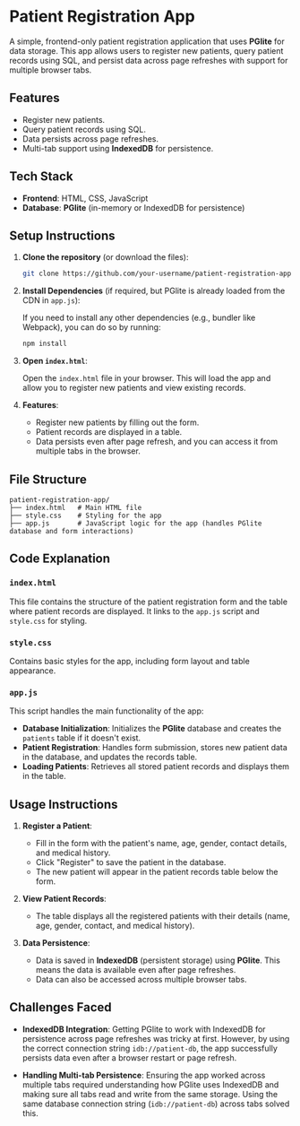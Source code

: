 
# Patient Registration App

A simple, frontend-only patient registration application that uses **PGlite** for data storage. This app allows users to register new patients, query patient records using SQL, and persist data across page refreshes with support for multiple browser tabs.

## Features

- Register new patients.
- Query patient records using SQL.
- Data persists across page refreshes.
- Multi-tab support using **IndexedDB** for persistence.
  
## Tech Stack

- **Frontend**: HTML, CSS, JavaScript
- **Database**: **PGlite** (in-memory or IndexedDB for persistence)

## Setup Instructions

1. **Clone the repository** (or download the files):
   
   ```bash
   git clone https://github.com/your-username/patient-registration-app.git
   ```

2. **Install Dependencies** (if required, but PGlite is already loaded from the CDN in `app.js`):
   
   If you need to install any other dependencies (e.g., bundler like Webpack), you can do so by running:
   
   ```bash
   npm install
   ```

3. **Open `index.html`**:
   
   Open the `index.html` file in your browser. This will load the app and allow you to register new patients and view existing records.

4. **Features**:
   - Register new patients by filling out the form.
   - Patient records are displayed in a table.
   - Data persists even after page refresh, and you can access it from multiple tabs in the browser.

## File Structure

```
patient-registration-app/
├── index.html   # Main HTML file
├── style.css    # Styling for the app
├── app.js       # JavaScript logic for the app (handles PGlite database and form interactions)
```

## Code Explanation

### `index.html`
This file contains the structure of the patient registration form and the table where patient records are displayed. It links to the `app.js` script and `style.css` for styling.

### `style.css`
Contains basic styles for the app, including form layout and table appearance.

### `app.js`
This script handles the main functionality of the app:
- **Database Initialization**: Initializes the **PGlite** database and creates the `patients` table if it doesn't exist.
- **Patient Registration**: Handles form submission, stores new patient data in the database, and updates the records table.
- **Loading Patients**: Retrieves all stored patient records and displays them in the table.

## Usage Instructions

1. **Register a Patient**: 
   - Fill in the form with the patient's name, age, gender, contact details, and medical history.
   - Click "Register" to save the patient in the database.
   - The new patient will appear in the patient records table below the form.

2. **View Patient Records**:
   - The table displays all the registered patients with their details (name, age, gender, contact, and medical history).

3. **Data Persistence**:
   - Data is saved in **IndexedDB** (persistent storage) using **PGlite**. This means the data is available even after page refreshes.
   - Data can also be accessed across multiple browser tabs.

## Challenges Faced

- **IndexedDB Integration**: Getting PGlite to work with IndexedDB for persistence across page refreshes was tricky at first. However, by using the correct connection string `idb://patient-db`, the app successfully persists data even after a browser restart or page refresh.
  
- **Handling Multi-tab Persistence**: Ensuring the app worked across multiple tabs required understanding how PGlite uses IndexedDB and making sure all tabs read and write from the same storage. Using the same database connection string (`idb://patient-db`) across tabs solved this.



